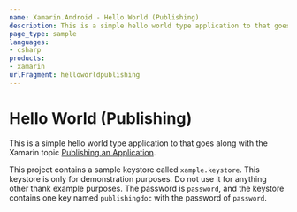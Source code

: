 ```yaml
---
name: Xamarin.Android - Hello World (Publishing)
description: This is a simple hello world type application to that goes along with the Xamarin topic Publishing an Application. This project contains a sample...
page_type: sample
languages:
- csharp
products:
- xamarin
urlFragment: helloworldpublishing
---
```

# Hello World (Publishing)

This is a simple hello world type application to that goes along with 
the Xamarin topic 
[Publishing an Application](http://developer.xamarin.com/guides/android/deployment,_testing,_and_metrics/publishing_an_application/). 

This project contains a sample keystore called `xample.keystore`. This 
keystore is only for demonstration purposes. Do not use it for anything 
other thank example purposes. The password is `password`, and the 
keystore contains one key named `publishingdoc` with the password of 
`password`. 

